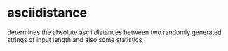 # asciidistance

determines the absolute ascii distances between two randomly generated strings of input length and also some statistics

